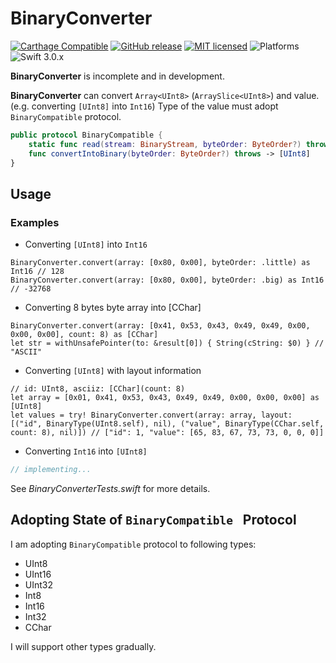 # BinaryConverter

[![Carthage Compatible](https://img.shields.io/badge/Carthage-compatible-4BC51D.svg?style=flat)](https://github.com/Carthage/Carthage)
[![GitHub release](https://img.shields.io/github/release/takayoshiotake/BinaryConverter.svg)](https://github.com/takayoshiotake/BinaryConverter/releases)
[![MIT licensed](https://img.shields.io/badge/license-MIT-blue.svg)](LICENSE)
![Platforms](http://img.shields.io/badge/platforms-iOS%20|%20macOS-lightgrey.svg?style=flat)
![Swift 3.0.x](http://img.shields.io/badge/Swift-3.0.x-orange.svg?style=flat)

**BinaryConverter** is incomplete and in development.

**BinaryConverter** can convert `Array<UInt8>` (`ArraySlice<UInt8>`) and value. (e.g. converting `[UInt8]` into `Int16`)
Type of the value must adopt `BinaryCompatible` protocol.

```swift
public protocol BinaryCompatible {
    static func read(stream: BinaryStream, byteOrder: ByteOrder?) throws -> Self
    func convertIntoBinary(byteOrder: ByteOrder?) throws -> [UInt8]
}
```

## Usage

### Examples

- Converting `[UInt8]` into `Int16`

```
BinaryConverter.convert(array: [0x80, 0x00], byteOrder: .little) as Int16 // 128
BinaryConverter.convert(array: [0x80, 0x00], byteOrder: .big) as Int16 // -32768
```

- Converting 8 bytes byte array into [CChar]

```
BinaryConverter.convert(array: [0x41, 0x53, 0x43, 0x49, 0x49, 0x00, 0x00, 0x00], count: 8) as [CChar]
let str = withUnsafePointer(to: &result[0]) { String(cString: $0) } // "ASCII"
```

- Converting `[UInt8]` with layout information

```
// id: UInt8, asciiz: [CChar](count: 8)
let array = [0x01, 0x41, 0x53, 0x43, 0x49, 0x49, 0x00, 0x00, 0x00] as [UInt8]
let values = try! BinaryConverter.convert(array: array, layout: [("id", BinaryType(UInt8.self), nil), ("value", BinaryType(CChar.self, count: 8), nil)]) // ["id": 1, "value": [65, 83, 67, 73, 73, 0, 0, 0]]
```

- Converting `Int16` into `[UInt8]`

```swift
// implementing...
```

See *BinaryConverterTests.swift* for more details.

## Adopting State of `BinaryCompatible ` Protocol

I am adopting `BinaryCompatible` protocol to following types:

- UInt8
- UInt16
- UInt32
- Int8
- Int16
- Int32
- CChar

I will support other types gradually.

